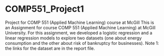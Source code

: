 # COMP551_Project1
Project for COMP 551 (Applied Machine Learning) course at McGill
This is an Assignment for course COMP 551 (Applied Machine Learning) at McGill University. For this assignment, we developed a logistic regression and a linear regression models to explore two datasets (one about energy consumption and the other about risk of bankruptcy for businesses).
Note 1: the links for the dataset are in the report file.
